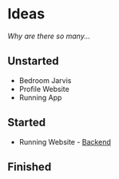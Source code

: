 # Ideas
_Why are there so many..._
## Unstarted
- Bedroom Jarvis
- Profile Website
- Running App

## Started
- Running Website - [Backend](https://github.com/Declipsonator/StrideBack)

## Finished

